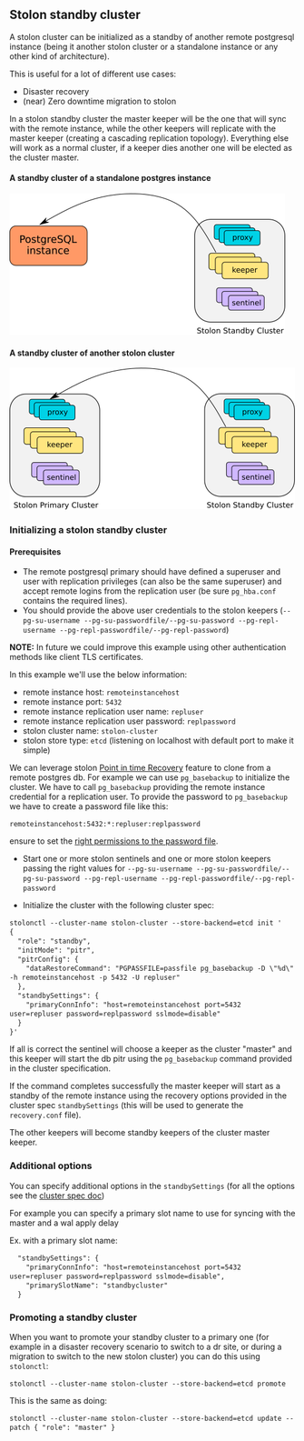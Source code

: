 ## Stolon standby cluster

A stolon cluster can be initialized as a standby of another remote postgresql instance (being it another stolon cluster or a standalone instance or any other kind of architecture).

This is useful for a lot of different use cases:

* Disaster recovery
* (near) Zero downtime migration to stolon

In a stolon standby cluster the master keeper will be the one that will sync with the remote instance, while the other keepers will replicate with the master keeper (creating a cascading replication topology).
Everything else will work as a normal cluster, if a keeper dies another one will be elected as the cluster master.

#### A standby cluster of a standalone postgres instance
![Standby Cluster](standbycluster_standalone_small.png)

#### A standby cluster of another stolon cluster
![Standby Cluster](standbycluster_small.png)


### Initializing a stolon standby cluster

#### Prerequisites

* The remote postgresql primary should have defined a superuser and user with replication privileges (can also be the same superuser) and accept remote logins from the replication user (be sure `pg_hba.conf` contains the required lines).
* You should provide the above user credentials to the stolon keepers (`--pg-su-username --pg-su-passwordfile/--pg-su-password --pg-repl-username --pg-repl-passwordfile/--pg-repl-password`)

**NOTE:** In future we could improve this example using other authentication methods like client TLS certificates.

In this example we'll use the below information:

* remote instance host: `remoteinstancehost`
* remote instance port: `5432`
* remote instance replication user name: `repluser`
* remote instance replication user password: `replpassword`
* stolon cluster name: `stolon-cluster`
* stolon store type: `etcd` (listening on localhost with default port to make it simple)

We can leverage stolon [Point in time Recovery](pitr.md) feature to clone from a remote postgres db. For example we can use `pg_basebackup` to initialize the cluster. We have to call `pg_basebackup` providing the remote instance credential for a replication user. To provide the password to `pg_basebackup` we have to create a password file like this:

```
remoteinstancehost:5432:*:repluser:replpassword
```

ensure to set the [right permissions to the password file](https://www.postgresql.org/docs/current/static/libpq-pgpass.html).


* Start one or more stolon sentinels and one or more stolon keepers passing the right values for `--pg-su-username --pg-su-passwordfile/--pg-su-password --pg-repl-username --pg-repl-passwordfile/--pg-repl-password`

* Initialize the cluster with the following cluster spec:

```
stolonctl --cluster-name stolon-cluster --store-backend=etcd init '
{
  "role": "standby",
  "initMode": "pitr",
  "pitrConfig": {
    "dataRestoreCommand": "PGPASSFILE=passfile pg_basebackup -D \"%d\" -h remoteinstancehost -p 5432 -U repluser"
  },
  "standbySettings": {
    "primaryConnInfo": "host=remoteinstancehost port=5432 user=repluser password=replpassword sslmode=disable"
  }
}'
```

If all is correct the sentinel will choose a keeper as the cluster "master" and this keeper will start the db pitr using the `pg_basebackup` command provided in the cluster specification.

If the command completes successfully the master keeper will start as a standby of the remote instance using the recovery options provided in the cluster spec `standbySettings` (this will be used to generate the `recovery.conf` file).

The other keepers will become standby keepers of the cluster master keeper.

### Additional options

You can specify additional options in the `standbySettings` (for all the options see the [cluster spec doc](https://github.com/sorintlab/stolon/blob/master/doc/cluster_spec.md#standbysettings))

For example you can specify a primary slot name to use for syncing with the master and a wal apply delay

Ex. with a primary slot name:
```
  "standbySettings": {
    "primaryConnInfo": "host=remoteinstancehost port=5432 user=repluser password=replpassword sslmode=disable",
    "primarySlotName": "standbycluster"
  }

```

### Promoting a standby cluster

When you want to promote your standby cluster to a primary one (for example in a disaster recovery scenario to switch to a dr site, or during a migration to switch to the new stolon cluster) you can do this using `stolonctl`:

```
stolonctl --cluster-name stolon-cluster --store-backend=etcd promote
```

This is the same as doing:

```
stolonctl --cluster-name stolon-cluster --store-backend=etcd update --patch { "role": "master" }
```
